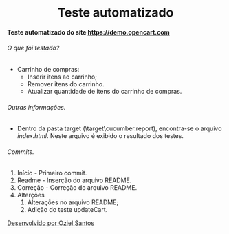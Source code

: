<h1 align="center">Teste automatizado</h1>

#### Teste automatizado do site https://demo.opencart.com

###### O que foi testado?

* Carrinho de compras:
  * Inserir itens ao carrinho;
  * Remover itens do carrinho.
  * Atualizar quantidade de itens do carrinho de compras.



###### Outras informações.

+ Dentro da pasta target (\target\cucumber.report), encontra-se o arquivo _index.html_. Neste arquivo é exibido o resultado dos testes.



###### Commits.

1. Início - Primeiro commit.
2. Readme - Inserção do arquivo README.
3. Correção - Correção do arquivo README.
4. Alterções
   1. Alterações no arquivo README;
   2. Adição do teste updateCart.
















[Desenvolvido por Oziel Santos](https://ozzybr.com.br)







